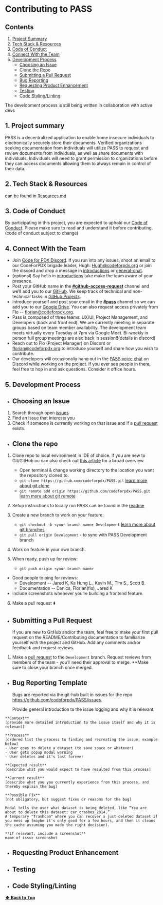 # Contributing to PASS

## Contents
1. [Project Summary](#1-project-summary)
2. [Tech Stack & Resources](#2-tech-stack--resources)
3. [Code of Conduct](#3-code-of-conduct)
4. [Connect With the Team](#4-connect-with-the-team)
5. [Development Process](#5-development-process)
    - [Choosing an Issue](#choosing-an-issue)
    - [Clone the Repo](#clone-the-repo)
    - [Submitting a Pull Request]()
    - [Bug Reporting](#bug-reporting-template)
    - [Requesting Product Enhancement](#requesting-product-enhancement)
    - [Testing](#testing)
    - [Code Styling/Linting](#code-stylinglinting)
  
  The development process is still being written in collaboration with active devs
## 1. Project summary

PASS is a decentralized application to enable home insecure individuals to electronically securely store their documents. Verified organizations seeking documentation from individuals will utilize PASS to request and review documents from individuals, as well as share documents with individuals. Individuals will need to grant permission to organizations before they can access documents allowing them to always remain in control of their data.

## 2. Tech Stack & Resources

can be found in [Resources.md](./RESOURCES.md)

## 3. Code of Conduct

By participating in this project, you are expected to uphold our [Code of Conduct](./CODE_OF_CONDUCT.md). Please make sure to read and understand it before contributing. (code of conduct subject to change)

## 4. Connect With the Team

-  Join [Code for PDX Discord](https://discord.gg/FEX9KUMH). If you run into any issues, shoot an email to our CodeForPDX brigade leader, Hugh: Hugh@codeforpdx.org or join the discord and drop a message in [introductions](https://discord.com/channels/1068260532806766733/1075286322530484256) or [general-chat](https://discord.com/channels/1068260532806766733/1068260535080063028).
-  (optional) Say hello in [introductions](https://discord.com/channels/1068260532806766733/1075286322530484256) take make the team aware of your presence. 
-  Post your GitHub name in the [**#github-access-request**](https://discord.com/channels/1068260532806766733/1078124139983945858) channel and we’ll add you to our [GitHub](https://github.com/codeforpdx/PASS). We keep track of technical and non-technical tasks in [GitHub Projects](https://github.com/orgs/codeforpdx/projects/3).
- Introduce yourself and post your email in the [**#pass**](https://discord.com/channels/1068260532806766733/1075285803137257544) channel so we can add you to our [Google Drive](https://drive.google.com/drive/u/0/folders/1zTEd34K7Eg7rvg71zS6Uzbwrsct2Lx9E?ths=true). You can also request access privately from Flo -- florian@codeforpdx.org.
-  Pass is composed of three teams: UX/UI, Project Management, and Developers (back and front end). We are currently meeting in separate groups based on team member availability. The development team meets virtually every Tuesday at 7pm via Google Meet. Bi-weekly in person full group meetings are also back in session!!(details in discord)
-  Reach out to Flo (Project Manager) on Discord or florian@codeforpdx.org to introduce yourself and share how you wish to contribute.
-  Our developers will occasionally hang out in the [PASS voice chat](https://discord.com/channels/1068260532806766733/1106779713793433730) on Discord while working on the project. If you ever see people in there, feel free to hop in and ask questions. Consider it office hours.

## 5. Development Process

- ## Choosing an Issue
1. Search through open [issues](https://github.com/codeforpdx/PASS/issues)
2. Find an issue that interests you
3. Check if someone is currently working on that issue and if a [pull request](https://github.com/codeforpdx/PASS/pulls) exists.
- ## Clone the repo

1. Clone repo to local environment in IDE of choice. If you are new to Git/GitHub ou can also check out [this article](https://www.digitalocean.com/community/tutorials/how-to-create-a-pull-request-on-github) for a broad overview.
   - Open terminal & change working directory to the location you want the repository cloned to.
   - `git clone https://github.com/codeforpdx/PASS.git` [learn more about git clone](https://docs.github.com/en/repositories/creating-and-managing-repositories/cloning-a-repository?platform=linux)
   - `git remote add origin https://github.com/codeforpdx/PASS.git` [learn more about git remote](https://docs.github.com/en/get-started/getting-started-with-git/managing-remote-repositories)

2. Setup instructions to locally run PASS can be found in the [readme](../README.md)

3. Create a new branch to work on your feature:
    - `git checkout -b <your branch name> Development` [learn more about git branches](https://www.atlassian.com/git/tutorials/using-branches/git-checkout)
    - `git pull origin Development` - to sync with PASS Development branch


4. Work on feature in your own branch.

5. When ready, push up for review:
   - `git push origin <your branch name>`

- Good people to ping for reviews:
  - Development -- Jared K, Ka Hung L., Kevin M., Tim S., Scott B.
  - Documentation -- Danica, Florian(flo), Jared K
- Include screenshots whenever you’re building a frontend feature.
  
6. Make a pull request ⬇️

- ## Submitting a Pull Request
   If you are new to GitHub and/or the team, feel free to make your first pull request on the README/Contributing documentation to familiarize yourself with the project and GitHub. Add any comments and/or feedback and request reviews.
1. Make a [pull request](https://docs.github.com/en/pull-requests/collaborating-with-pull-requests/proposing-changes-to-your-work-with-pull-requests/requesting-a-pull-request-review) to the `Development` branch. Request reviews from members of the team - you’ll need their approval to merge. \*\*Make sure to close your branch once merged.
- ## Bug Reporting Template
  Bugs are reported via the git-hub built in issues for the repo https://github.com/codeforpdx/PASS/issues. 

  Provide general introduction to the issue logging and why it is relevant. 

```
**Context**
[provide more detailed introduction to the issue itself and why it is relevant]

**Process**
[ordered list the process to finding and recreating the issue, example below]
- User goes to delete a dataset (to save space or whatever)
- User gets popup modal warning
- User deletes and it's lost forever

**Expected result**
[describe what you would expect to have resulted from this process]

**Current result**
[describe what you you currently experience from this process, and thereby explain the bug]

**Possible Fix**
[not obligatory, but suggest fixes or reasons for the bug]

Modal tells the user what dataset is being deleted, like “You are about to delete this dataset: car_crashes_2014.”
A temporary "Trashcan" where you can recover a just deleted dataset if you mess up (maybe it's only good for a few hours, and then it cleans the cache assuming you made the right decision).

**if relevant, include a screenshot**
name of issue screenshot
```

- ## Requesting Product Enhancement

- ## Testing

- ## Code Styling/Linting

**[⬆️ Back to Top](#contributing-to-pass)**
